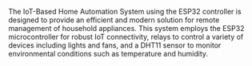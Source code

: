 The IoT-Based Home Automation System using the ESP32 controller is designed to provide an efficient and modern solution for remote management of household appliances. This system employs the ESP32 microcontroller for robust IoT connectivity, relays to control a variety of devices including lights and fans, and a DHT11 sensor to monitor environmental conditions such as temperature and humidity.
